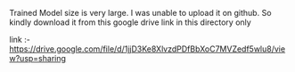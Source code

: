 Trained Model size is very large.
I was unable to upload it on github. 
So kindly download it from this google drive link in this directory only

link :- https://drive.google.com/file/d/1jjD3Ke8XlvzdPDfBbXoC7MVZedf5wlu8/view?usp=sharing